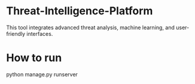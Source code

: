 # Threat-Intelligence-Platform
This tool integrates advanced threat analysis, machine learning, and user-friendly interfaces. 

# How to run
python manage.py runserver
